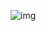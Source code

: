 ![img](https://img.shields.io/static/v1?label=Atcoder&message=AGC035-A&color=blueviolet&logo=codeforces&style=for-the-badge)
